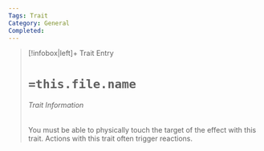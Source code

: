 ```yaml
---
Tags: Trait
Category: General
Completed:
---
```

> [!infobox|left]+ Trait Entry
> # `=this.file.name`
> ###### Trait Information
> You must be able to physically touch the target of the effect with this trait. Actions with this trait often trigger reactions.